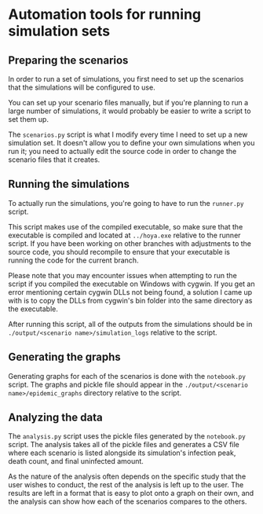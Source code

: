 
# Automation tools for running simulation sets

## Preparing the scenarios
In order to run a set of simulations, you first need to set up the scenarios that the simulations will be configured to use.

You can set up your scenario files manually, but if you're planning to run a large number of simulations, it would probably be easier to write a script to set them up.

The `scenarios.py` script is what I modify every time I need to set up a new simulation set. It doesn't allow you to define your own simulations when you run it; you need to actually edit the source code in order to change the scenario files that it creates.

## Running the simulations
To actually run the simulations, you're going to have to run the `runner.py` script.

This script makes use of the compiled executable, so make sure that the executable is compiled and located at `../hoya.exe` relative to the runner script. If you have been working on other branches with adjustments to the source code, you should recompile to ensure that your executable is running the code for the current branch.

Please note that you may encounter issues when attempting to run the script if you compiled the executable on Windows with cygwin. If you get an error mentioning certain cygwin DLLs not being found, a solution I came up with is to copy the DLLs from cygwin's bin folder into the same directory as the executable.

After running this script, all of the outputs from the simulations should be in `./output/<scenario name>/simulation_logs` relative to the script.

## Generating the graphs
Generating graphs for each of the scenarios is done with the `notebook.py` script. The graphs and pickle file should appear in the `./output/<scenario name>/epidemic_graphs` directory relative to the script.

## Analyzing the data
The `analysis.py` script uses the pickle files generated by the `notebook.py` script. The analysis takes all of the pickle files and generates a CSV file where each scenario is listed alongside its simulation's infection peak, death count, and final uninfected amount.

As the nature of the analysis often depends on the specific study that the user wishes to conduct, the rest of the analysis is left up to the user. The results are left in a format that is easy to plot onto a graph on their own, and the analysis can show how each of the scenarios compares to the others.

